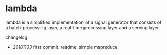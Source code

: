 # lambda

lambda is a simplified implementation of a signal generator that consists of a batch-processing layer, a real-time processing layer and a serving layer.

changelog:
* *20181103*    first commit. readme. simple mapreduce.